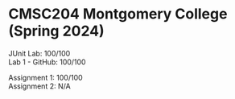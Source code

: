 # CMSC204 Montgomery College (Spring 2024)


JUnit Lab: 100/100  
Lab 1 - GitHub: 100/100

Assignment 1: 100/100  
Assignment 2: N/A

